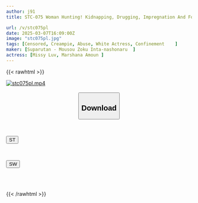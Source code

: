 ```yaml
---
author: j91
title: STC-075 Woman Hunting! Kidnapping, Drugging, Impregnation And Forced

url: /v/stc075pl
date: 2025-03-07T16:09:00Z
image: "stc075pl.jpg"
tags: [Censored, Creampie, Abuse, White Actress, Confinement	]
maker: [Suparutan - Mousou Zoku Inta-nashonaru  ]
actress: [Missy Luv, Marshana Amoun ]
---
```



{{< rawhtml >}}

<div class="video" data-videoid="JyBx0zpqrQujpab">
    <a href="javascript:;">
        <img src="/v/stc075pl/stc075pl.jpg" width="WIDTH" height="HEIGHT" alt="stc075pl.mp4" loading="lazy">
    </a>
</div>

<script type="text/javascript" src="https://j91.asia/asset/on-demand-st.js"></script>

<br>
  <link rel="stylesheet" href="https://j91.asia/asset/bs5.css">
  
  <center>
  <button class="btn btn-primary" type="button" data-bs-toggle="collapse" data-bs-target=".multi-collapse" aria-expanded="false" aria-controls="multiCollapseExample1 multiCollapseExample2"><h2>Download</h2></button></center>
</p>
<div class="row">
  <div class="col">
    <div class="collapse multi-collapse" id="multiCollapseExample1">
      <div class="card card-body">
	      	      <br>
<div class="buttons">  
<p><a href="/v/stc075pl/st.html" target="_blank"><button class="btn-hover color-3"><i class="fa fa-download"></i> ST</button></a></p></div>
    </div>
  </div>
</div>
  <div class="col">
    <div class="collapse multi-collapse" id="multiCollapseExample2">
      <div class="card card-body">
	      <br>
<div class="buttons">
<p><a href="/v/stc075pl/sw.html" target="_blank"><button class="btn-hover color-2"><i class="fa fa-download"></i> SW</button></a></p></div>
<br><br>
      </div>
    </div>
  </div>
</div>

{{< /rawhtml >}}